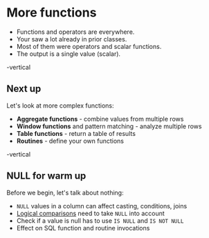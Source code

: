 # More functions

* Functions and operators are everywhere.
* Your saw a lot already in prior classes.
* Most of them were  operators and scalar functions.
* The output is a single value (scalar).

-vertical
## Next up

Let's look at more complex functions:

* **Aggregate functions** - combine values from multiple rows
* **Window functions** and pattern matching - analyze multiple rows
* **Table functions** - return a table of results
* **Routines** - define your own functions

-vertical
## NULL for warm up

Before we begin, let's talk about nothing:

* `NULL` values in a column can affect casting, conditions, joins
* [Logical comparisons](https://trino.io/docs/current/functions/logical.html#effect-of-null-on-logical-operators)
  need to take `NULL` into account
* Check if a value is null has to use `IS NULL` and `IS NOT NULL`
* Effect on SQL function and routine invocations
